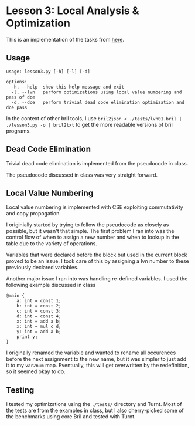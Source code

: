 # Lesson 3: Local Analysis & Optimization

This is an implementation of the tasks from [here](https://www.cs.cornell.edu/courses/cs6120/2022sp/lesson/3/#tasks).

## Usage
```
usage: lesson3.py [-h] [-l] [-d]

options:
  -h, --help  show this help message and exit
  -l, --lvn   perform optimizations using local value numbering and pass of dce
  -d, --dce   perform trivial dead code elimination optimization and dce pass
```

In the context of other bril tools, I use `bril2json < ./tests/lvn01.bril | ./lesson3.py -o | bril2txt` to get the more readable versions of bril programs.

## Dead Code Elimination
Trivial dead code elimination is implemented from the pseudocode in class.

The pseudocode discussed in class was very straight forward.

## Local Value Numbering
Local value numbering is implemented with CSE exploiting commutativity and copy propogation.

I originially started by trying to follow the pseudocode as closely as possible, but it wasn't that simple. The first problem I ran into was the control flow of when to assign a new number and when to lookup in the table due to the variety of operations.

Variables that were declared before the block but used in the current block proved to be an issue. I took care of this by assigning a lvn number to these previously declared variables. 

Another major issue I ran into was handling re-defined variables. I used the following example discussed in class
```
@main {
    a: int = const 1;
    b: int = const 2;
    c: int = const 3;
    d: int = const 4;
    x: int = add a b;
    x: int = mul c d;
    y: int = add a b;
    print y;
}
```
I originally renamed the variable and wanted to rename all occurences before the next assignment to the new name, but it was simpler to just add it to my `var2num` map. Eventually, this will get overwritten by the redefinition, so it seemed okay to do.

## Testing
I tested my optimizations using the `./tests/` directory and Turnt. Most of the tests are from the examples in class, but I also cherry-picked some of the benchmarks using core Bril and tested with Turnt. 


